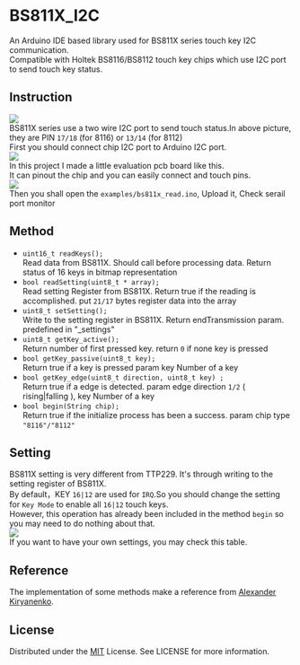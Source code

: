# BS811X_I2C
An Arduino IDE based library used for BS811X series touch key I2C communication.\
Compatible with Holtek BS8116/BS8112 touch key chips which use I2C port to send touch key status.

## Instruction
<img src="https://p.sda1.dev/22/f76c19cdd6ce67ed42ffd01f1fcd1108/bs81162.jpg">\
BS811X series use a two wire I2C port to send touch status.In above picture, they are PIN `17/18` (for 8116) or `13/14` (for 8112)\
First you should connect chip I2C port to Arduino I2C port.\
<img src="https://docs.arduino.cc/static/5f90596512320d9577cfa9638fdb6115/a6d36/wiring.png">\
In this project I made a little evaluation pcb board like this.\
It can pinout the chip and you can easily connect and touch pins.\
<img src="https://p.sda1.dev/22/6218041ae19225e7db8a5dd80f6f0a67/bs81163.jpg">\
Then you shall open the `examples/bs811x_read.ino`, Upload it, Check serail port monitor

## Method
- `uint16_t readKeys();`\
Read data from BS811X. Should call before processing data.
Return status of 16 keys in bitmap representation
- `bool readSetting(uint8_t * array);`\
Read setting Register from BS811X. 
Return true if the reading is accomplished.
put `21/17` bytes register data into the array
- `uint8_t setSetting();`\
Write to the setting register in BS811X. 
Return endTransmission param.
predefined in "_settings"
- `uint8_t getKey_active();`\
Return number of first pressed key.
return `0` if none key is pressed
- `bool getKey_passive(uint8_t key);`\
Return true if a key is pressed
param key Number of a key
- `bool getKey_edge(uint8_t direction, uint8_t key) ;`\
Return true if a edge is detected.
param edge direction `1/2` ( rising|falling ), key Number of a key
- `bool begin(String chip);`\
Return true if the initialize process has been a success.
param chip type `"8116"/"8112"`

## Setting
BS811X setting is very different from TTP229. It's through writing to the setting register of BS811X.\
By default，KEY `16|12` are used for `IRQ`.So you should change the setting for  `Key Mode` to enable all  `16|12` touch keys.\
However, this operation has already been included in the method `begin` so you may need to do nothing about that.\
<img src="https://p.sda1.dev/22/347373bb7b4b73f693a3d7355c450031/bs81164.jpg">\
If you want to have your own settings, you may check this table.

## Reference
The implementation of some methods make a reference from [Alexander Kiryanenko](https://github.com/kiryanenko/TTP229).

## License
Distributed under the [MIT](https://opensource.org/license/mit) License. See LICENSE for more information.
